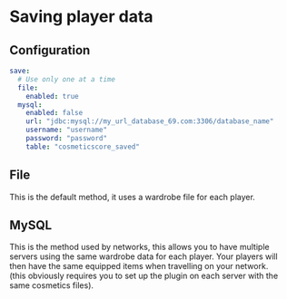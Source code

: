 # Saving player data

## Configuration

```yaml
save:
  # Use only one at a time
  file:
    enabled: true
  mysql:
    enabled: false
    url: "jdbc:mysql://my_url_database_69.com:3306/database_name"
    username: "username"
    password: "password"
    table: "cosmeticscore_saved"

```

## File

This is the default method, it uses a wardrobe file for each player.

## MySQL

This is the method used by networks, this allows you to have multiple servers using the same wardrobe data for each player. Your players will then have the same equipped items when travelling on your network.\
(this obviously requires you to set up the plugin on each server with the same cosmetics files).

